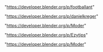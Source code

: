 "https://developer.blender.org/p/footballant"

"https://developer.blender.org/p/danielkreger"

"https://developer.blender.org/p/Moder"

"https://developer.blender.org/p/Ezytips"

 
"https://developer.blender.org/p/Moder"


 
